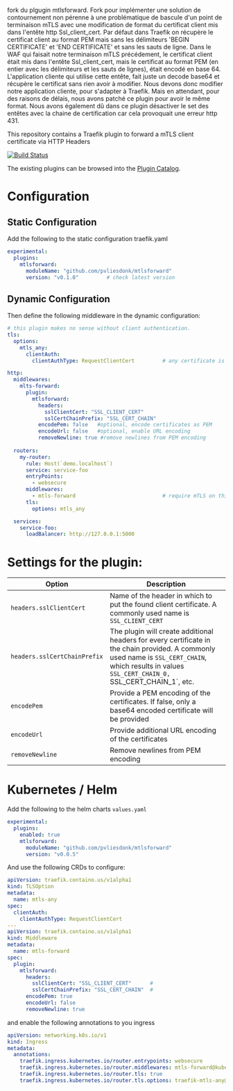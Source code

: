 fork du plgugin mtlsforward.
Fork pour implémenter une solution de contournement non pérenne à une problématique de bascule d'un point de terminaison mTLS avec une modification de format du certificat client mis dans l'entête http Ssl_client_cert.
Par défaut dans Traefik on récupère le certificat client au format PEM mais sans les délimiteurs 'BEGIN CERTIFICATE' et 'END CERTIFICATE' et sans les sauts de ligne.
Dans le WAF qui faisait notre terminaison mTLS précédement, le certificat client était mis dans l'entête Ssl_client_cert, mais le certificat au format PEM (en entier avec les délimiteurs et les sauts de lignes), était encodé en base 64. L'application cliente qui utilise cette entête, fait juste un decode base64 et récupère le certificat sans rien avoir à modifier. Nous devons donc modifier notre application cliente, pour s'adapter à Traefik. Mais en attendant, pour des raisons de délais,  nous avons patché ce plugin pour avoir le même format.
Nous avons également dû dans ce plugin désactiver le set des entêtes avec la chaine de certification car cela provoquait une erreur http 431.





This repository contains a Traefik plugin to forward a mTLS client             
certificate via HTTP Headers
                                                           
[![Build
Status](https://github.com/pvliesdonk/mtlsforward/workflows/Main/badge.svg?branch=master)](https://github.com/pvliesdonk/mtlsforward/actions)
                                                           
The existing plugins can be browsed into the [Plugin Catalog](https://plugins.traefik.io).
                                                           
# Configuration

## Static Configuration
Add the following to the static configuration traefik.yaml

```yaml
experimental:
  plugins:
    mtlsforward:
      moduleName: "github.com/pvliesdonk/mtlsforward"
      version: "v0.1.0"         # check latest version
```
## Dynamic Configuration
Then define the following middleware in the dynamic configuration:

```yaml
# this plugin makes no sense without client authentication.
tls:
  options:
    mtls_any:
      clientAuth:  
        clientAuthType: RequestClientCert         # any certificate is okay

http:
  middlewares:
    mlts-forward:
      plugin:
        mtlsforward:
          headers:
            sslClientCert: "SSL_CLIENT_CERT"      
            sslCertChainPrefix: "SSL_CERT_CHAIN" 
          encodePem: false   #optional, encode certificates as PEM
          encodeUrl: false   #optional, enable URL encoding
          removeNewline: true #remove newlines from PEM encoding          
          
  routers:
    my-router:
      rule: Host(`demo.localhost`)
      service: service-foo
      entryPoints:
        - websecure
      middlewares:
        - mtls-forward                            # require mTLS on this router
      tls:
        options: mtls_any                       

  services:
    service-foo:
      loadBalancer: http://127.0.0.1:5000 
```

# Settings for the plugin:

| Option                       | Description                     |
|------------------------------|---------------------------------|  
| `headers.sslClientCert`      | Name of the header in which to put the found client certificate. A commonly used name is `SSL_CLIENT_CERT` |
| `headers.sslCertChainPrefix` | The plugin will create additional headers for every certificate in the chain provided. A commonly used name is `SSL_CERT_CHAIN`, which results in values `SSL_CERT_CHAIN_0, `SSL_CERT_CHAIN_1`, etc. |
| `encodePem`	               | Provide a PEM encoding of the certificates. If false, only a base64 encoded certificate will be provided |
| `encodeUrl`		       | Provide additional URL encoding of the certificates |
| `removeNewline`      | Remove newlines from PEM encoding |

# Kubernetes / Helm

Add the following to the helm charts `values.yaml`
```yaml
experimental:
  plugins:
    enabled: true
    mtlsforward:
      moduleName: "github.com/pvliesdonk/mtlsforward"
      version: "v0.0.5"
```

And use the following CRDs to configure:

```yaml
apiVersion: traefik.containo.us/v1alpha1
kind: TLSOption
metadata:
  name: mtls-any
spec:
  clientAuth:
    clientAuthType: RequestClientCert
---
apiVersion: traefik.containo.us/v1alpha1
kind: Middleware
metadata:
  name: mtls-forward
spec:
  plugin:
    mtlsforward:
      headers:
        sslClientCert: "SSL_CLIENT_CERT"      #
        sslCertChainPrefix: "SSL_CERT_CHAIN"  #
      encodePem: true
      encodeUrl: false
      removeNewline: true
```

and enable the following annotations to you ingress
```yaml
apiVersion: networking.k8s.io/v1
kind: Ingress
metadata:
  annotations:
    traefik.ingress.kubernetes.io/router.entrypoints: websecure
    traefik.ingress.kubernetes.io/router.middlewares: mtls-forward@kubernetescrd
    traefik.ingress.kubernetes.io/router.tls: true
    traefik.ingress.kubernetes.io/router.tls.options: traefik-mtls-any@kubernetescrd  # name is not the same as above!
```
